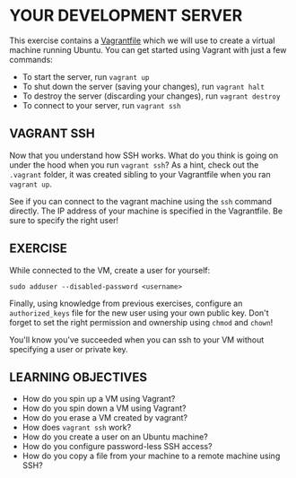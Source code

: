 # YOUR DEVELOPMENT SERVER

This exercise contains a [Vagrantfile](http://vagrantup) which we will use to
create a virtual machine running Ubuntu. You can get started using Vagrant with
just a few commands:

- To start the server, run `vagrant up`
- To shut down the server (saving your changes), run `vagrant halt`
- To destroy the server (discarding your changes), run `vagrant destroy`
- To connect to your server, run `vagrant ssh`

## VAGRANT SSH

Now that you understand how SSH works. What do you think is going on under the
hood when you run `vagrant ssh`? As a hint, check out the `.vagrant` folder,
it was created sibling to your Vagrantfile when you ran `vagrant up`.

See if you can connect to the vagrant machine using the `ssh` command directly.
The IP address of your machine is specified in the Vagrantfile. Be sure to
specify the right user!

## EXERCISE

While connected to the VM, create a user for yourself:

`sudo adduser --disabled-password <username>`

Finally, using knowledge from previous exercises, configure an `authorized_keys`
file for the new user using your own public key. Don't forget to set the right
permission and ownership using `chmod` and `chown`!

You'll know you've succeeded when you can ssh to your VM without specifying
a user or private key.

## LEARNING OBJECTIVES

- How do you spin up a VM using Vagrant?
- How do you spin down a VM using Vagrant?
- How do you erase a VM created by vagrant?
- How does `vagrant ssh` work?
- How do you create a user on an Ubuntu machine?
- How do you configure password-less SSH access?
- How do you copy a file from your machine to a remote machine using SSH?
